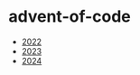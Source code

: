 # advent-of-code

- [2022](https://github.com/jinxuan-owyong/advent-of-code/tree/main/2022)
- [2023](https://github.com/jinxuan-owyong/advent-of-code/tree/main/2023)
- [2024](https://github.com/jinxuan-owyong/advent-of-code/tree/main/2024)
